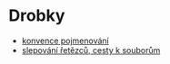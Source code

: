 # Drobky

* [konvence pojmenování](naming-convention.md)
* [slepování řetězců, cesty k souborům](joining.md)

